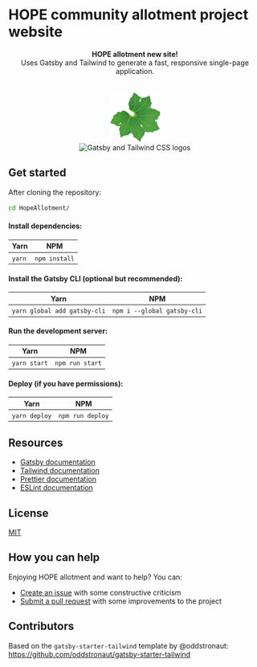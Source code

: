 # HOPE community allotment project website

<div align="center">
  <strong>HOPE allotment new site!</strong><br />
  Uses Gatsby and Tailwind to generate a fast, responsive single-page application.<br />
  <br />
  <br />
</div>

<div align="center">
  <img src="src/images/bigleaf.png" alt="HOPE allotment website logo"/> <br/>
  <img src="https://image.ibb.co/cJjPN7/gatsby_tailwind.png" alt="Gatsby and Tailwind CSS logos">
</div>

## Get started

After cloning the repository:

```sh
cd HopeAllotment/
```

#### Install dependencies:

Yarn | NPM
------------ | -------------
``` yarn ``` | ``` npm install ```

#### Install the Gatsby CLI (optional but recommended):

Yarn | NPM
------------ | -------------
``` yarn global add gatsby-cli ``` | ``` npm i --global gatsby-cli ```

#### Run the development server:

Yarn | NPM
------------ | -------------
``` yarn start ``` | ``` npm run start ```

#### Deploy (if you have permissions):

Yarn | NPM
------------ | -------------
``` yarn deploy ``` | ``` npm run deploy ```

## Resources

- [Gatsby documentation](https://www.gatsbyjs.org/docs/)
- [Tailwind documentation](https://tailwindcss.com/docs/what-is-tailwind/)
- [Prettier documentation](https://prettier.io/docs/en/index.html)
- [ESLint documentation](https://eslint.org/docs/user-guide/configuring)

## License
[MIT](https://github.com/lewispollard/HopeAllotment/blob/develop/LICENSE)

## How you can help

Enjoying HOPE allotment and want to help? You can:

- [Create an issue](https://github.com/lewispollard/HopeAllotment/issues/new) with some constructive criticism
- [Submit a pull request](https://github.com/lewispollard/HopeAllotment/compare) with some improvements to the project

## Contributors

Based on the `gatsby-starter-tailwind` template by @oddstronaut: https://github.com/oddstronaut/gatsby-starter-tailwind
